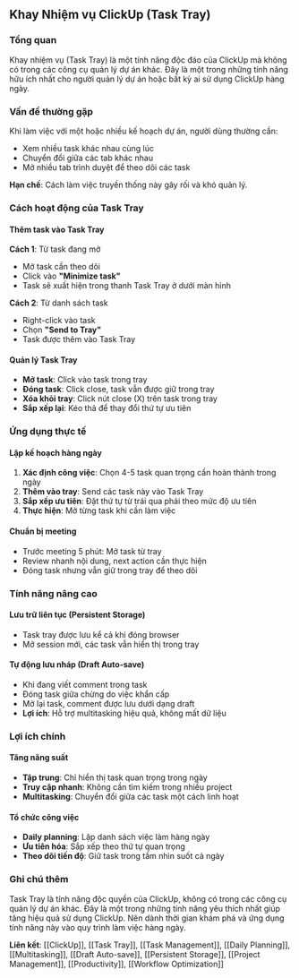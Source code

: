 ## Khay Nhiệm vụ ClickUp (Task Tray)

### Tổng quan

Khay nhiệm vụ (Task Tray) là một tính năng độc đáo của ClickUp mà không có trong các công cụ quản lý dự án khác. Đây là một trong những tính năng hữu ích nhất cho người quản lý dự án hoặc bất kỳ ai sử dụng ClickUp hàng ngày.

### Vấn đề thường gặp

Khi làm việc với một hoặc nhiều kế hoạch dự án, người dùng thường cần:

- Xem nhiều task khác nhau cùng lúc
- Chuyển đổi giữa các tab khác nhau
- Mở nhiều tab trình duyệt để theo dõi các task

**Hạn chế**: Cách làm việc truyền thống này gây rối và khó quản lý.

### Cách hoạt động của Task Tray

#### Thêm task vào Task Tray

**Cách 1**: Từ task đang mở

- Mở task cần theo dõi
- Click vào **"Minimize task"**
- Task sẽ xuất hiện trong thanh Task Tray ở dưới màn hình

**Cách 2**: Từ danh sách task

- Right-click vào task
- Chọn **"Send to Tray"**
- Task được thêm vào Task Tray


#### Quản lý Task Tray

- **Mở task**: Click vào task trong tray
- **Đóng task**: Click close, task vẫn được giữ trong tray
- **Xóa khỏi tray**: Click nút close (X) trên task trong tray
- **Sắp xếp lại**: Kéo thả để thay đổi thứ tự ưu tiên


### Ứng dụng thực tế

#### Lập kế hoạch hàng ngày

1. **Xác định công việc**: Chọn 4-5 task quan trọng cần hoàn thành trong ngày
2. **Thêm vào tray**: Send các task này vào Task Tray
3. **Sắp xếp ưu tiên**: Đặt thứ tự từ trái qua phải theo mức độ ưu tiên
4. **Thực hiện**: Mở từng task khi cần làm việc

#### Chuẩn bị meeting

- Trước meeting 5 phút: Mở task từ tray
- Review nhanh nội dung, next action cần thực hiện
- Đóng task nhưng vẫn giữ trong tray để theo dõi


### Tính năng nâng cao

#### Lưu trữ liên tục (Persistent Storage)

- Task tray được lưu kể cả khi đóng browser
- Mở session mới, các task vẫn hiển thị trong tray


#### Tự động lưu nháp (Draft Auto-save)

- Khi đang viết comment trong task
- Đóng task giữa chừng do việc khẩn cấp
- Mở lại task, comment được lưu dưới dạng draft
- **Lợi ích**: Hỗ trợ multitasking hiệu quả, không mất dữ liệu


### Lợi ích chính

#### Tăng năng suất

- **Tập trung**: Chỉ hiển thị task quan trọng trong ngày
- **Truy cập nhanh**: Không cần tìm kiếm trong nhiều project
- **Multitasking**: Chuyển đổi giữa các task một cách linh hoạt


#### Tổ chức công việc

- **Daily planning**: Lập danh sách việc làm hàng ngày
- **Ưu tiên hóa**: Sắp xếp theo thứ tự quan trọng
- **Theo dõi tiến độ**: Giữ task trong tầm nhìn suốt cả ngày


### Ghi chú thêm

Task Tray là tính năng độc quyền của ClickUp, không có trong các công cụ quản lý dự án khác. Đây là một trong những tính năng yêu thích nhất giúp tăng hiệu quả sử dụng ClickUp. Nên dành thời gian khám phá và ứng dụng tính năng này vào quy trình làm việc hàng ngày.

**Liên kết**: [[ClickUp]], [[Task Tray]], [[Task Management]], [[Daily Planning]], [[Multitasking]], [[Draft Auto-save]], [[Persistent Storage]], [[Project Management]], [[Productivity]], [[Workflow Optimization]]


